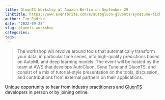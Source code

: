 ```yaml
---
title: GluonTS Workshop at Amazon Berlin on September 29
linktitle: https://www.eventbrite.com/e/autogluon-gluonts-synetune-tickets-424071508297
author: Tim Radtke
date: '2022-09-28'
slug: gluonts-workshop
categories:
tags:
---
```


> The workshop will revolve around tools that automatically transform your data, in particular time series, into high-quality predictions based on AutoML and deep learning models. The event will be hosted by the team at AWS that develops AutoGluon, Syne Tune and GluonTS, and consist of a mix of tutorial-style presentation on the tools, discussion, and contributions from external partners on their applications.

Unique opportunity to hear from industry practitioners and [GluonTS](https://github.com/awslabs/gluonts) developers in person or by joining online.
